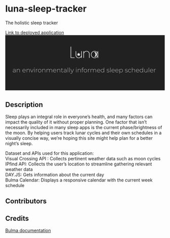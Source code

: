 # luna-sleep-tracker
The holistic sleep tracker

[Link to deployed application]()  
![Application screenshot](./assets/images/luna-temp.png)  

## Description
Sleep plays an integral role in everyone’s health, and many factors can impact the quality of it without proper planning. One factor that isn’t necessarily included in many sleep apps is the current phase/brightness of the moon. By helping users track lunar cycles and their own schedules in a visually concise way, we’re hoping this site might help plan for a better night’s sleep.  

Dataset and APIs used for this application:  
Visual Crossing API : Collects pertinent weather data such as moon cycles  
IPfind API: Collects the user’s location to streamline gathering relevant weather data  
DAY.JS: Gets information about the current day  
Bulma Calendar: Displays a responsive calendar with the current week schedule  

## Contributors


## Credits  
[Bulma documentation](https://bulma-calendar.onrender.com/)  
